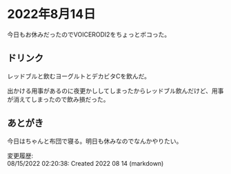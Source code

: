 # 2022年8月14日

今日もお休みだったのでVOICERODI2をちょっとボコった。

## ドリンク

レッドブルと飲むヨーグルトとデカビタCを飲んだ。

出かける用事があるのに夜更かししてしまったからレッドブル飲んだけど、用事が消えてしまったので飲み損だった。

## あとがき

今日はちゃんと布団で寝る。明日も休みなのでなんかやりたい。

変更履歴:  
08/15/2022 02:20:38: Created 2022 08 14 (markdown)  
